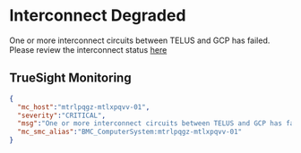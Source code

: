 # Interconnect Degraded
One or more interconnect circuits between TELUS and GCP has failed. 
Please review the interconnect status [here](https://console.cloud.google.com/hybrid/interconnects/list?project=bto-vpc-host-6296f13b)

## TrueSight Monitoring
```json
{
  "mc_host":"mtrlpqgz-mtlxpqvv-01",
  "severity":"CRITICAL",
  "msg":"One or more interconnect circuits between TELUS and GCP has failed. ",
  "mc_smc_alias":"BMC_ComputerSystem:mtrlpqgz-mtlxpqvv-01"
}
```